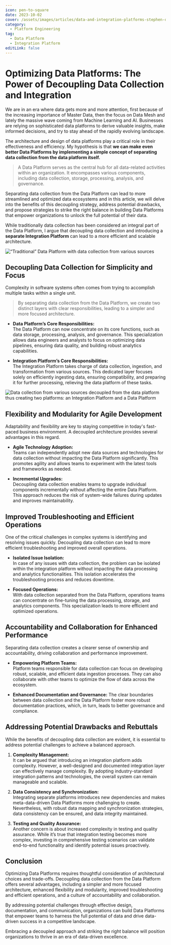 ```yaml
---
icon: pen-to-square
date: 2023-10-02
cover: /assets/images/articles/data-and-integration-platforms-stephen-dawson.webp
category:
  - Platform Engineering
tag:
  - Data Platform
  - Integration Platform
editLink: false
---
```


# Optimizing Data Platforms: The Power of Decoupling Data Collection and Integration

We are in an era where data gets more and more attention, first because of the increasing importance of Master Data, then the focus on Data Mesh and lately the massive wave coming from Machine Learning and AI. Businesses are relying on sophisticated data platforms to derive valuable insights, make informed decisions, and try to stay ahead of the rapidly evolving landscape.

The architecture and design of data platforms play a critical role in their effectiveness and efficiency. My hypothesis is that **we can make even better Data Platforms by implementing a simple concept of separating data collection from the data platform itself.**

> A Data Platform serves as the central hub for all data-related activities within an organization. It encompasses various components, including data collection, storage, processing, analysis, and governance.

Separating data collection from the Data Platform can lead to more streamlined and optimized data ecosystems and in this article, we will delve into the benefits of this decoupling strategy, address potential drawbacks, and propose strategies to strike the right balance in building Data Platforms that empower organizations to unlock the full potential of their data.

While traditionally data collection has been considered an integral part of the Data Platform, I argue that decoupling data collection and introducing a **separate Integration Platform** can lead to a more efficient and scalable architecture.

![“Traditional” Data Platform with data collection from various sources](/assets/images/articles/traditional-data-platform.webp)

## Decoupling Data Collection for Simplicity and Focus

Complexity in software systems often comes from trying to accomplish multiple tasks within a single unit.

> By separating data collection from the Data Platform, we create two distinct layers with clear responsibilities, leading to a simpler and more focused architecture.

- **Data Platform’s Core Responsibilities:**  
The Data Platform can now concentrate on its core functions, such as data storage, processing, analysis, and governance. This specialization allows data engineers and analysts to focus on optimizing data pipelines, ensuring data quality, and building robust analytics capabilities.

- **Integration Platform’s Core Responsibilities:**  
The Integration Platform takes charge of data collection, ingestion, and transformation from various sources. This dedicated layer focuses solely on efficiently ingesting data, ensuring compatibility, and preparing it for further processing, relieving the data platform of these tasks.

![Data collection from various sources decoupled from the data platform thus creating two platforms: an Integration Platform and a Data Platform](/assets/images/articles/data-and-integration-platform.webp)

## Flexibility and Modularity for Agile Development

Adaptability and flexibility are key to staying competitive in today's fast-paced business environment. A decoupled architecture provides several advantages in this regard.

- **Agile Technology Adoption:**  
Teams can independently adopt new data sources and technologies for data collection without impacting the Data Platform significantly. This promotes agility and allows teams to experiment with the latest tools and frameworks as needed.

- **Incremental Upgrades:**  
Decoupling data collection enables teams to upgrade individual components incrementally without affecting the entire Data Platform. This approach reduces the risk of system-wide failures during updates and improves maintainability.

## Improved Troubleshooting and Efficient Operations

One of the critical challenges in complex systems is identifying and resolving issues quickly. Decoupling data collection can lead to more efficient troubleshooting and improved overall operations.

- **Isolated Issue Isolation:**  
In case of any issues with data collection, the problem can be isolated within the integration platform without impacting the data processing and analytics functionalities. This isolation accelerates the troubleshooting process and reduces downtime.

- **Focused Operations:**  
With data collection separated from the Data Platform, operations teams can concentrate on fine-tuning the data processing, storage, and analytics components. This specialization leads to more efficient and optimized operations.

## Accountability and Collaboration for Enhanced Performance

Separating data collection creates a clearer sense of ownership and accountability, driving collaboration and performance improvement.

- **Empowering Platform Teams:**  
Platform teams responsible for data collection can focus on developing robust, scalable, and efficient data ingestion processes. They can also collaborate with other teams to optimize the flow of data across the ecosystem.

- **Enhanced Documentation and Governance:** 
The clear boundaries between data collection and the Data Platform foster more robust documentation practices, which, in turn, leads to better governance and compliance.

## Addressing Potential Drawbacks and Rebuttals

While the benefits of decoupling data collection are evident, it is essential to address potential challenges to achieve a balanced approach.

1. **Complexity Management:**  
It can be argued that introducing an integration platform adds complexity. However, a well-designed and documented integration layer can effectively manage complexity. By adopting industry-standard integration patterns and technologies, the overall system can remain manageable and scalable.

2. **Data Consistency and Synchronization:**  
Integrating separate platforms introduces new dependencies and makes meta-data-driven Data Platforms more challenging to create. Nevertheless, with robust data mapping and synchronization strategies, data consistency can be ensured, and data integrity maintained.

3. **Testing and Quality Assurance:**  
Another concern is about increased complexity in testing and quality assurance. While it’s true that integration testing becomes more complex, investing in comprehensive testing scenarios can validate end-to-end functionality and identify potential issues proactively.

## Conclusion

Optimizing Data Platforms requires thoughtful consideration of architectural choices and trade-offs. Decoupling data collection from the Data Platform offers several advantages, including a simpler and more focused architecture, enhanced flexibility and modularity, improved troubleshooting and efficient operations, and a culture of accountability and collaboration.

By addressing potential challenges through effective design, documentation, and communication, organizations can build Data Platforms that empower teams to harness the full potential of data and drive data-driven success in a competitive landscape. 

Embracing a decoupled approach and striking the right balance will position organizations to thrive in an era of data-driven excellence.